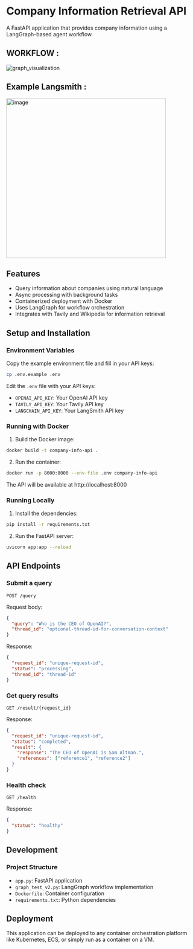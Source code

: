 # Company Information Retrieval API

A FastAPI application that provides company information using a LangGraph-based agent workflow.

## WORKFLOW :

![graph_visualization](https://github.com/user-attachments/assets/1e7fb345-564d-44f3-a042-499a5e887075)

## Example Langsmith :

<img width="423" alt="image" src="https://github.com/user-attachments/assets/7e0c03e6-1c4b-4e0e-92f6-1e26315a5d20" />

## Features

- Query information about companies using natural language
- Async processing with background tasks
- Containerized deployment with Docker
- Uses LangGraph for workflow orchestration
- Integrates with Tavily and Wikipedia for information retrieval

## Setup and Installation

### Environment Variables

Copy the example environment file and fill in your API keys:

```bash
cp .env.example .env
```

Edit the `.env` file with your API keys:
- `OPENAI_API_KEY`: Your OpenAI API key
- `TAVILY_API_KEY`: Your Tavily API key
- `LANGCHAIN_API_KEY`: Your LangSmith API key

### Running with Docker

1. Build the Docker image:

```bash
docker build -t company-info-api .
```

2. Run the container:

```bash
docker run -p 8000:8000 --env-file .env company-info-api
```

The API will be available at http://localhost:8000

### Running Locally

1. Install the dependencies:

```bash
pip install -r requirements.txt
```

2. Run the FastAPI server:

```bash
uvicorn app:app --reload
```

## API Endpoints

### Submit a query
`POST /query`

Request body:
```json
{
  "query": "Who is the CEO of OpenAI?",
  "thread_id": "optional-thread-id-for-conversation-context"
}
```

Response:
```json
{
  "request_id": "unique-request-id",
  "status": "processing",
  "thread_id": "thread-id"
}
```

### Get query results
`GET /result/{request_id}`

Response:
```json
{
  "request_id": "unique-request-id",
  "status": "completed",
  "result": {
    "response": "The CEO of OpenAI is Sam Altman.",
    "references": ["reference1", "reference2"]
  }
}
```

### Health check
`GET /health`

Response:
```json
{
  "status": "healthy"
}
```

## Development

### Project Structure

- `app.py`: FastAPI application
- `graph_test_v2.py`: LangGraph workflow implementation
- `Dockerfile`: Container configuration
- `requirements.txt`: Python dependencies

## Deployment

This application can be deployed to any container orchestration platform like Kubernetes, ECS, or simply run as a container on a VM. 
